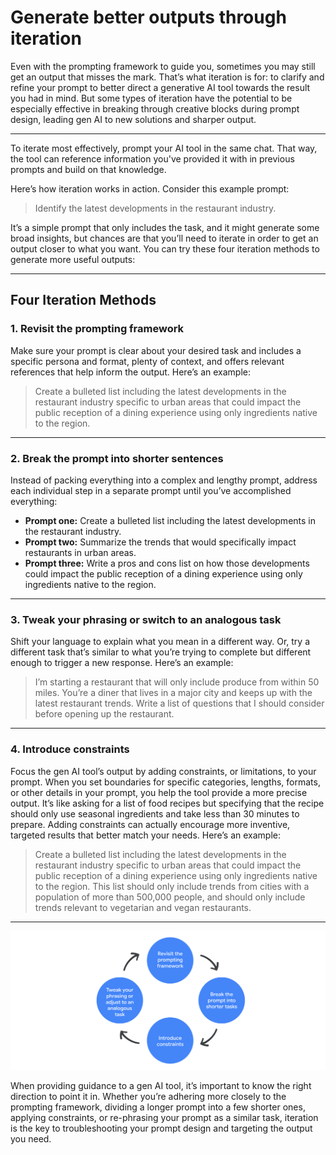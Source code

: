 # Generate better outputs through iteration

Even with the prompting framework to guide you, sometimes you may still get an output that misses the mark. That’s what iteration is for: to clarify and refine your prompt to better direct a generative AI tool towards the result you had in mind. But some types of iteration have the potential to be especially effective in breaking through creative blocks during prompt design, leading gen AI to new solutions and sharper output.

---

To iterate most effectively, prompt your AI tool in the same chat. That way, the tool can reference information you've provided it with in previous prompts and build on that knowledge.

Here’s how iteration works in action. Consider this example prompt:

> Identify the latest developments in the restaurant industry.

It’s a simple prompt that only includes the task, and it might generate some broad insights, but chances are that you’ll need to iterate in order to get an output closer to what you want. You can try these four iteration methods to generate more useful outputs:

---

## Four Iteration Methods

### 1. Revisit the prompting framework

Make sure your prompt is clear about your desired task and includes a specific persona and format, plenty of context, and offers relevant references that help inform the output. Here’s an example:

> Create a bulleted list including the latest developments in the restaurant industry specific to urban areas that could impact the public reception of a dining experience using only ingredients native to the region.

---

### 2. Break the prompt into shorter sentences

Instead of packing everything into a complex and lengthy prompt, address each individual step in a separate prompt until you’ve accomplished everything:

- **Prompt one:** Create a bulleted list including the latest developments in the restaurant industry.
- **Prompt two:** Summarize the trends that would specifically impact restaurants in urban areas.
- **Prompt three:** Write a pros and cons list on how those developments could impact the public reception of a dining experience using only ingredients native to the region.

---

### 3. Tweak your phrasing or switch to an analogous task

Shift your language to explain what you mean in a different way. Or, try a different task that’s similar to what you’re trying to complete but different enough to trigger a new response. Here’s an example:

> I’m starting a restaurant that will only include produce from within 50 miles. You’re a diner that lives in a major city and keeps up with the latest restaurant trends. Write a list of questions that I should consider before opening up the restaurant.

---

### 4. Introduce constraints

Focus the gen AI tool’s output by adding constraints, or limitations, to your prompt. When you set boundaries for specific categories, lengths, formats, or other details in your prompt, you help the tool provide a more precise output. It’s like asking for a list of food recipes but specifying that the recipe should only use seasonal ingredients and take less than 30 minutes to prepare. Adding constraints can actually encourage more inventive, targeted results that better match your needs. Here’s an example:

> Create a bulleted list including the latest developments in the restaurant industry specific to urban areas that could impact the public reception of a dining experience using only ingredients native to the region. This list should only include trends from cities with a population of more than 500,000 people, and should only include trends relevant to vegetarian and vegan restaurants.

---

![Iteration Methods](./iteration-methods.png)

When providing guidance to a gen AI tool, it’s important to know the right direction to point it in. Whether you’re adhering more closely to the prompting framework, dividing a longer prompt into a few shorter ones, applying constraints, or re-phrasing your prompt as a similar task, iteration is the key to troubleshooting your prompt design and targeting the output you need.
